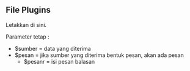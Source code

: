 ## File Plugins

Letakkan di sini.

Parameter tetap :
* $sumber = data yang diterima
* $pesan = jika sumber yang diterima bentuk pesan, akan ada pesan
    * $pesanr = isi pesan balasan
